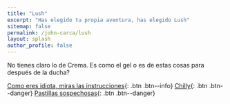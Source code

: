 ```yaml
---
title: "Lush"
excerpt: "Has elegido tu propia aventura, has elegido Lush"
sitemap: false
permalink: /john-carca/lush
layout: splash
author_profile: false
---
```


No tienes claro lo de Crema. Es como el gel o es de estas cosas para después de la ducha?

[Como eres idiota, miras las instrucciones](/john-carca/instrucciones){: .btn .btn--info}
[Chilly](/john-carca/chilly){: .btn .btn--danger}
[Pastillas sospechosas](/john-carca/pastillas){: .btn .btn--danger}
